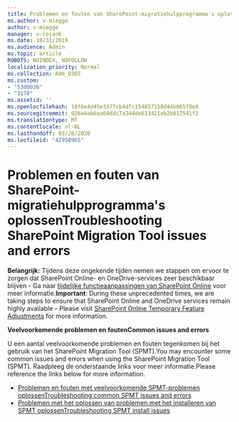 ```yaml
---
title: Problemen en fouten van SharePoint-migratiehulpprogramma's oplossen
ms.author: v-miegge
author: v-miegge
manager: v-cojank
ms.date: 10/31/2019
ms.audience: Admin
ms.topic: article
ROBOTS: NOINDEX, NOFOLLOW
localization_priority: Normal
ms.collection: Adm_O365
ms.custom:
- "5300030"
- "3178"
ms.assetid: ''
ms.openlocfilehash: 10f6e4d45e3377cb4dfc154857158d44b065f8e8
ms.sourcegitcommit: 926e4ab6aa64ddc7a244de633421eb2b817541f2
ms.translationtype: MT
ms.contentlocale: nl-NL
ms.lasthandoff: 03/26/2020
ms.locfileid: "42958965"
---
```

# <a name="troubleshooting-sharepoint-migration-tool-issues-and-errors"></a><span data-ttu-id="c959d-102">Problemen en fouten van SharePoint-migratiehulpprogramma's oplossen</span><span class="sxs-lookup"><span data-stu-id="c959d-102">Troubleshooting SharePoint Migration Tool issues and errors</span></span>

<span data-ttu-id="c959d-103">**Belangrijk:** Tijdens deze ongekende tijden nemen we stappen om ervoor te zorgen dat SharePoint Online- en OneDrive-services zeer beschikbaar blijven - Ga naar [tijdelijke functieaanpassingen van SharePoint Online](https://aka.ms/ODSPAdjustments) voor meer informatie.</span><span class="sxs-lookup"><span data-stu-id="c959d-103">**Important**: During these unprecedented times, we are taking steps to ensure that SharePoint Online and OneDrive services remain highly available – Please visit [SharePoint Online Temporary Feature Adjustments](https://aka.ms/ODSPAdjustments) for more information.</span></span>

<span data-ttu-id="c959d-104">**Veelvoorkomende problemen en fouten**</span><span class="sxs-lookup"><span data-stu-id="c959d-104">**Common issues and errors**</span></span>

<span data-ttu-id="c959d-105">U een aantal veelvoorkomende problemen en fouten tegenkomen bij het gebruik van het SharePoint Migration Tool (SPMT).</span><span class="sxs-lookup"><span data-stu-id="c959d-105">You may encounter some common issues and errors when using the SharePoint Migration Tool (SPMT).</span></span> <span data-ttu-id="c959d-106">Raadpleeg de onderstaande links voor meer informatie.</span><span class="sxs-lookup"><span data-stu-id="c959d-106">Please reference the links below for more information.</span></span>

* [<span data-ttu-id="c959d-107">Problemen en fouten met veelvoorkomende SPMT-problemen oplossen</span><span class="sxs-lookup"><span data-stu-id="c959d-107">Troubleshooting common SPMT issues and errors</span></span>](https://docs.microsoft.com/sharepointmigration/troubleshooting-common-spmt-issues)
* [<span data-ttu-id="c959d-108">Problemen met het oplossen van problemen met het installeren van SPMT oplossen</span><span class="sxs-lookup"><span data-stu-id="c959d-108">Troubleshooting SPMT install issues</span></span>](https://docs.microsoft.com/sharepointmigration/spmt-install-issues)